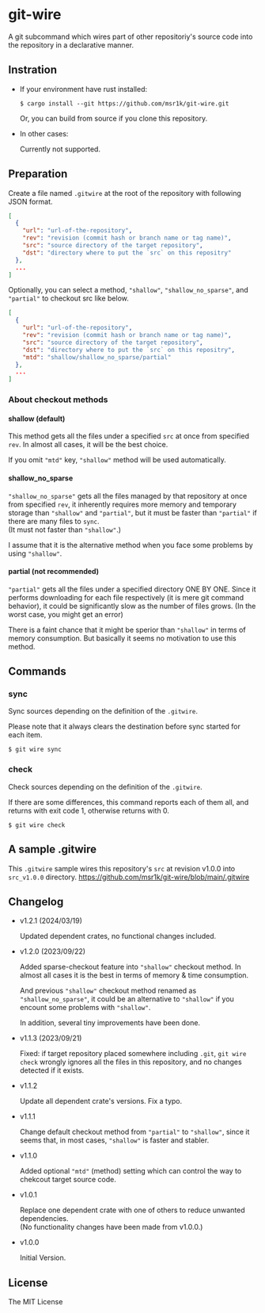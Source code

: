 git-wire
========

A git subcommand
which wires part of other repositoriy's source code
into the repository in a declarative manner.

Instration
----------

- If your environment have rust installed:

    ```
    $ cargo install --git https://github.com/msr1k/git-wire.git
    ```

    Or, you can build from source if you clone this repository.

- In other cases:

    Currently not supported.


Preparation
-----------

Create a file named `.gitwire` at the root of the repository with following JSON format.

```json
[
  {
    "url": "url-of-the-repository",
    "rev": "revision (commit hash or branch name or tag name)",
    "src": "source directory of the target repository",
    "dst": "directory where to put the `src` on this repositry"
  },
  ...
]
```

Optionally, you can select a method, `"shallow"`, `"shallow_no_sparse"`, and `"partial"` to checkout src like below.

```json
[
  {
    "url": "url-of-the-repository",
    "rev": "revision (commit hash or branch name or tag name)",
    "src": "source directory of the target repository",
    "dst": "directory where to put the `src` on this repositry",
    "mtd": "shallow/shallow_no_sparse/partial"
  },
  ...
]
```

### About checkout methods

#### shallow (default)
This method gets all the files under a specified `src` at once from specified `rev`.
In almost all cases, it will be the best choice.

If you omit `"mtd"` key, `"shallow"` method will be used automatically.


#### shallow_no_sparse
`"shallow_no_sparse"` gets all the files managed by that repository at once from specified `rev`,
it inherently requires more memory and temporary storage than `"shallow"` and `"partial"`,
but it must be faster than `"partial"` if there are many files to `sync`.  
(It must not faster than `"shallow"`.)

I assume that it is the alternative method when you face some problems by using `"shallow"`.

#### partial (not recommended)
`"partial"` gets all the files under a specified directory ONE BY ONE.
Since it performs downloading for each file respectively (it is mere git command behavior),
it could be significantly slow as the number of files grows.
(In the worst case, you might get an error)

There is a faint chance that it might be sperior than `"shallow"` in terms of memory consumption.
But basically it seems no motivation to use this method.

Commands
--------

### sync

Sync sources depending on the definition of the `.gitwire`.

Please note that it always clears the destination before sync started for each item.

    $ git wire sync

### check

Check sources depending on the definition of the `.gitwire`.

If there are some differences, this command reports each of them all,
and returns with exit code 1, otherwise returns with 0.

    $ git wire check


A sample .gitwire
-----------------

This `.gitwire` sample wires this repository's `src` at revision v1.0.0 into `src_v1.0.0` directory.
https://github.com/msr1k/git-wire/blob/main/.gitwire

## Changelog

- v1.2.1 (2024/03/19)

    Updated dependent crates, no functional changes included.

- v1.2.0 (2023/09/22)

    Added sparse-checkout feature into `"shallow"` checkout method.
    In almost all cases it is the best in terms of memory & time consumption.

    And previous `"shallow"` checkout method renamed as `"shallow_no_sparse"`,
    it could be an alternative to `"shallow"` if you encount some problems with `"shallow"`.

    In addition, several tiny improvements have been done.

- v1.1.3 (2023/09/21)

    Fixed: if target repository placed somewhere including `.git`,
    `git wire check` wrongly ignores all the files in this repository,
    and no changes detected if it exists.

- v1.1.2

    Update all dependent crate's versions.
    Fix a typo.

- v1.1.1

    Change default checkout method from `"partial"` to `"shallow"`,
    since it seems that, in most cases, `"shallow"` is faster and stabler.

- v1.1.0

    Added optional `"mtd"` (method) setting which can control the way to chekcout target source code.

- v1.0.1

    Replace one dependent crate with one of others to reduce unwanted dependencies.  
    (No functionality changes have been made from v1.0.0.)

- v1.0.0

    Initial Version.


License
-------

The MIT License
